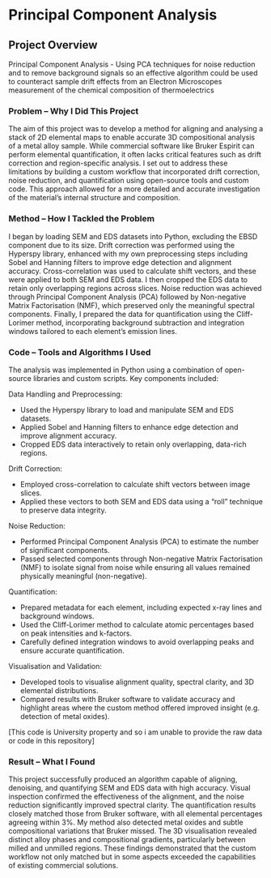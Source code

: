 # Principal Component Analysis

## Project Overview
Principal Component Analysis - Using PCA techniques for noise reduction and to remove background signals so an effective algorithm could be used to counteract sample drift effects from an Electron Microscopes measurement of the chemical composition of thermoelectrics

### Problem – Why I Did This Project
The aim of this project was to develop a method for aligning and analysing a stack of 2D elemental maps to enable accurate 3D compositional analysis of a metal alloy sample. While commercial software like Bruker Espirit can perform elemental quantification, it often lacks critical features such as drift correction and region-specific analysis. I set out to address these limitations by building a custom workflow that incorporated drift correction, noise reduction, and quantification using open-source tools and custom code. This approach allowed for a more detailed and accurate investigation of the material’s internal structure and composition.

### Method – How I Tackled the Problem
I began by loading SEM and EDS datasets into Python, excluding the EBSD component due to its size. Drift correction was performed using the Hyperspy library, enhanced with my own preprocessing steps including Sobel and Hanning filters to improve edge detection and alignment accuracy. Cross-correlation was used to calculate shift vectors, and these were applied to both SEM and EDS data. I then cropped the EDS data to retain only overlapping regions across slices. Noise reduction was achieved through Principal Component Analysis (PCA) followed by Non-negative Matrix Factorisation (NMF), which preserved only the meaningful spectral components. Finally, I prepared the data for quantification using the Cliff-Lorimer method, incorporating background subtraction and integration windows tailored to each element’s emission lines.

### Code – Tools and Algorithms I Used
The analysis was implemented in Python using a combination of open-source libraries and custom scripts. Key components included:

Data Handling and Preprocessing:

- Used the Hyperspy library to load and manipulate SEM and EDS datasets.
- Applied Sobel and Hanning filters to enhance edge detection and improve alignment accuracy.
- Cropped EDS data interactively to retain only overlapping, data-rich regions.

Drift Correction:

- Employed cross-correlation to calculate shift vectors between image slices.
- Applied these vectors to both SEM and EDS data using a “roll” technique to preserve data integrity.

Noise Reduction:

- Performed Principal Component Analysis (PCA) to estimate the number of significant components.
- Passed selected components through Non-negative Matrix Factorisation (NMF) to isolate signal from noise while ensuring all values remained physically meaningful (non-negative).

Quantification:

- Prepared metadata for each element, including expected x-ray lines and background windows.
- Used the Cliff-Lorimer method to calculate atomic percentages based on peak intensities and k-factors.
- Carefully defined integration windows to avoid overlapping peaks and ensure accurate quantification.

Visualisation and Validation:

- Developed tools to visualise alignment quality, spectral clarity, and 3D elemental distributions.
- Compared results with Bruker software to validate accuracy and highlight areas where the custom method offered improved insight (e.g. detection of metal oxides).

[This code is University property and so i am unable to provide the raw data or code in this repository]

### Result – What I Found
This project successfully produced an algorithm capable of aligning, denoising, and quantifying SEM and EDS data with high accuracy. Visual inspection confirmed the effectiveness of the alignment, and the noise reduction significantly improved spectral clarity. The quantification results closely matched those from Bruker software, with all elemental percentages agreeing within 3%. My method also detected metal oxides and subtle compositional variations that Bruker missed. The 3D visualisation revealed distinct alloy phases and compositional gradients, particularly between milled and unmilled regions. These findings demonstrated that the custom workflow not only matched but in some aspects exceeded the capabilities of existing commercial solutions.
